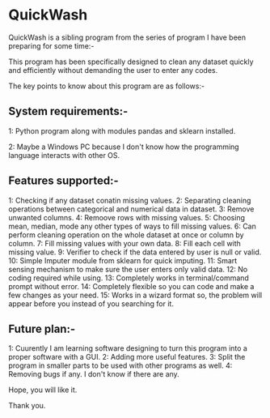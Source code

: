 # QuickWash
QuickWash is a sibling program from the series of program I have been preparing for some time:-

This program has been specifically designed to clean any dataset quickly and efficiently without demanding the user to enter any codes.

The key points to know about this program are as follows:-
## System requirements:-
  1: Python program along with modules pandas and sklearn installed.
  
  2: Maybe a Windows PC because I don't know how the programming language interacts with other OS.
  
## Features supported:-
  1: Checking if any dataset conatin missing values.
  2: Separating cleaning operations between categorical and numerical data in dataset.
  3: Remove unwanted columns.
  4: Remoove rows with missing values.
  5: Choosing mean, median, mode any other types of ways to fill missing values.
  6: Can perform cleaning operation on the whole dataset at once or column by column.
  7: Fill missing values with your own data.
  8: Fill each cell with missing value.
  9: Verifier to check if the data entered by user is null or valid.
  10: Simple Imputer module from sklearn for quick imputing.
  11: Smart sensing mechanism to make sure the user enters only valid data.
  12: No coding required while using.
  13: Completely works in terminal/command prompt without error.
  14: Completely flexible so you can code and make a few changes as your need.
  15: Works in a wizard format so, the problem will appear before you instead of you searching for it.
  
## Future plan:-
  1: Cuurently I am learning software designing to turn this program into a proper software with a GUI.
  2: Adding more useful features.
  3: Split the program in smaller parts to be used with other programs as well.
  4: Removing bugs if any. I don't know if there are any.
  
Hope, you will like it.

Thank you.
